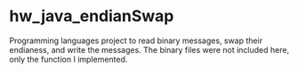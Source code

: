 # hw_java_endianSwap
Programming languages project to read binary messages, swap their endianess, and write the messages.  The binary files were not included here, only the function I implemented.
